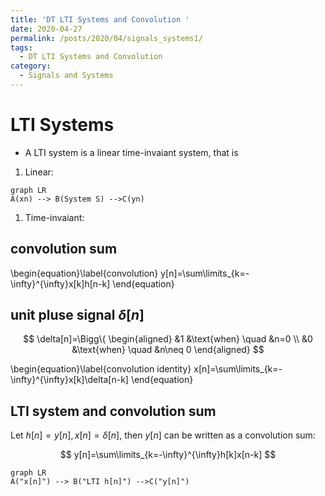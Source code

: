 ```yaml
---
title: 'DT LTI Systems and Convolution '
date: 2020-04-27
permalink: /posts/2020/04/signals_systems1/
tags:
  - DT LTI Systems and Convolution
category:
  - Signals and Systems
---
```



# LTI Systems
- A LTI system is a linear time-invaiant system, that is 

1. Linear:

```mermaid
graph LR
A(xn) --> B(System S) -->C(yn)
```


1. Time-invaiant:


## convolution sum 

\begin{equation}\label{convolution}
y[n]=\sum\limits_{k=-\infty}^{\infty}x[k]h[n-k]
\end{equation}

## unit pluse signal $\delta[n]$

$$
\delta[n]=\Bigg\{
\begin{aligned}
   &1 &\text{when} \quad &n=0 \\
   &0 &\text{when} \quad &n\neq 0   
\end{aligned}
$$

\begin{equation}\label{convolution identity}
x[n]=\sum\limits_{k=-\infty}^{\infty}x[k]\delta[n-k]
\end{equation}


## LTI system and convolution sum

Let $h[n]=y[n], x[n]=\delta[n]$, then $y[n]$ can be written as a convolution sum:

$$
y[n]=\sum\limits_{k=-\infty}^{\infty}h[k]x[n-k]
$$

```mermaid
graph LR
A("x[n]") --> B("LTI h[n]") -->C("y[n]")
```
